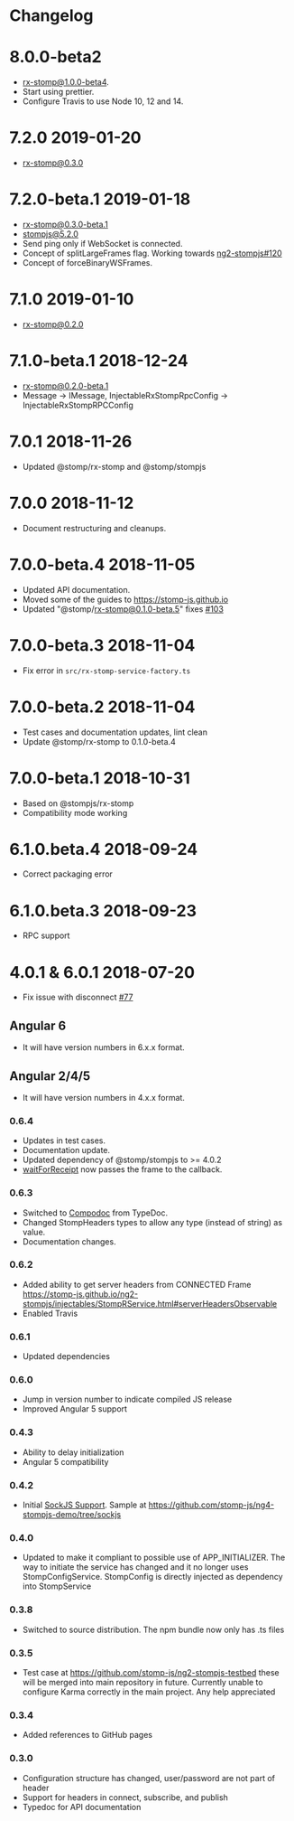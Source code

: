 # Changelog

# 8.0.0-beta2

- rx-stomp@1.0.0-beta4.
- Start using prettier.
- Configure Travis to use Node 10, 12 and 14.

# 7.2.0 2019-01-20

- rx-stomp@0.3.0

# 7.2.0-beta.1 2019-01-18

- rx-stomp@0.3.0-beta.1
- stompjs@5.2.0
- Send ping only if WebSocket is connected.
- Concept of splitLargeFrames flag.
  Working towards [ng2-stompjs#120](https://github.com/stomp-js/ng2-stompjs/issues/120)
- Concept of forceBinaryWSFrames.

# 7.1.0 2019-01-10

- rx-stomp@0.2.0

# 7.1.0-beta.1 2018-12-24

- rx-stomp@0.2.0-beta.1
- Message -> IMessage, InjectableRxStompRpcConfig -> InjectableRxStompRPCConfig

# 7.0.1 2018-11-26

- Updated @stomp/rx-stomp and @stomp/stompjs

# 7.0.0 2018-11-12

- Document restructuring and cleanups.

# 7.0.0-beta.4 2018-11-05

- Updated API documentation.
- Moved some of the guides to https://stomp-js.github.io
- Updated "@stomp/rx-stomp@0.1.0-beta.5" fixes
  [#103](https://github.com/stomp-js/ng2-stompjs/issues/103)

# 7.0.0-beta.3 2018-11-04

- Fix error in `src/rx-stomp-service-factory.ts`

# 7.0.0-beta.2 2018-11-04

- Test cases and documentation updates, lint clean
- Update @stomp/rx-stomp to 0.1.0-beta.4

# 7.0.0-beta.1 2018-10-31

- Based on @stompjs/rx-stomp
- Compatibility mode working

# 6.1.0.beta.4 2018-09-24

- Correct packaging error

# 6.1.0.beta.3 2018-09-23

- RPC support

# 4.0.1 & 6.0.1 2018-07-20

- Fix issue with disconnect [#77](https://github.com/stomp-js/ng2-stompjs/issues/77)

## Angular 6

- It will have version numbers in 6.x.x format.

## Angular 2/4/5

- It will have version numbers in 4.x.x format.

### 0.6.4

- Updates in test cases.
- Documentation update.
- Updated dependency of @stomp/stompjs to >= 4.0.2
- [waitForReceipt](https://stomp-js.github.io/ng2-stompjs/injectables/StompRService.html#waitForReceipt) now passes the frame to the callback.

### 0.6.3

- Switched to [Compodoc](https://github.com/compodoc/compodoc) from TypeDoc.
- Changed StompHeaders types to allow any type (instead of string) as value.
- Documentation changes.

### 0.6.2

- Added ability to get server headers from CONNECTED Frame
  https://stomp-js.github.io/ng2-stompjs/injectables/StompRService.html#serverHeadersObservable
- Enabled Travis

### 0.6.1

- Updated dependencies

### 0.6.0

- Jump in version number to indicate compiled JS release
- Improved Angular 5 support

### 0.4.3

- Ability to delay initialization
- Angular 5 compatibility

### 0.4.2

- Initial [SockJS Support](https://stomp-js.github.io/ng2-stompjs/additional-documentation/sock-js.html).
  Sample at https://github.com/stomp-js/ng4-stompjs-demo/tree/sockjs

### 0.4.0

- Updated to make it compliant to possible use of APP_INITIALIZER. The way to initiate the service has changed and it no longer uses StompConfigService.
  StompConfig is directly injected as dependency into StompService

### 0.3.8

- Switched to source distribution. The npm bundle now only has .ts files

### 0.3.5

- Test case at https://github.com/stomp-js/ng2-stompjs-testbed these
  will be merged into main repository in future. Currently unable
  to configure Karma correctly in the main project. Any help appreciated

### 0.3.4

- Added references to GitHub pages

### 0.3.0

- Configuration structure has changed, user/password are not part of header
- Support for headers in connect, subscribe, and publish
- Typedoc for API documentation
